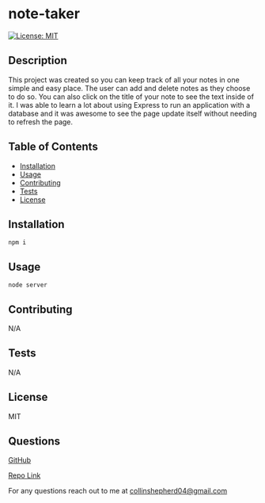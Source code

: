 # note-taker

[![License: MIT](https://img.shields.io/badge/License-MIT-yellow.svg)](https://opensource.org/licenses/MIT)

## Description

This project was created so you can keep track of all your notes in one simple and easy place. The user can add and delete notes as they choose to do so. You can also click on the title of your note to see the text inside of it. I was able to learn a lot about using Express to run an application with a database and it was awesome to see the page update itself without needing to refresh the page.

## Table of Contents

- [Installation](#installation)
- [Usage](#usage)
- [Contributing](#contributing)
- [Tests](#tests)
- [License](#license)

## Installation

```
npm i
```

## Usage

```
node server
```

## Contributing

N/A

## Tests

N/A

## License

MIT

## Questions

[GitHub](https://github.com/collinshepherd)

[Repo Link](https://github.com/collinshepherd/note-taker)

For any questions reach out to me at collinshepherd04@gmail.com
